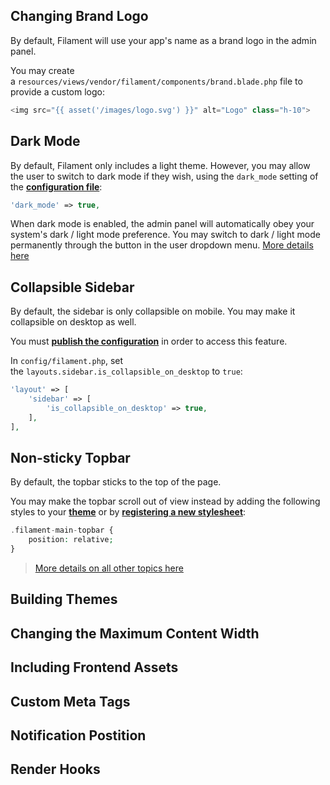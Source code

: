 ## Changing Brand Logo

By default, Filament will use your app's name as a brand logo in the admin panel.

You may create a `resources/views/vendor/filament/components/brand.blade.php` file to provide a custom logo:

```php
<img src="{{ asset('/images/logo.svg') }}" alt="Logo" class="h-10">
```

## Dark Mode

By default, Filament only includes a light theme. However, you may allow the user to switch to dark mode if they wish, using the `dark_mode` setting of the **[configuration file](https://filamentphp.com/docs/2.x/admin/installation#publishing-configuration)**:

```php
'dark_mode' => true,
```

When dark mode is enabled, the admin panel will automatically obey your system's dark / light mode preference. You may switch to dark / light mode permanently through the button in the user dropdown menu.
[More details here](https://filamentphp.com/docs/2.x/admin/appearance#dark-mode)

## Collapsible Sidebar

By default, the sidebar is only collapsible on mobile. You may make it collapsible on desktop as well.

You must **[publish the configuration](https://filamentphp.com/docs/2.x/admin/installation#publishing-configuration)** in order to access this feature.

In `config/filament.php`, set the `layouts.sidebar.is_collapsible_on_desktop` to `true`:

```php
'layout' => [
    'sidebar' => [
        'is_collapsible_on_desktop' => true,
    ],
],
```

## Non-sticky Topbar

By default, the topbar sticks to the top of the page.

You may make the topbar scroll out of view instead by adding the following styles to your **[theme](https://filamentphp.com/docs/2.x/admin/appearance#building-theme)** or by **[registering a new stylesheet](https://filamentphp.com/docs/2.x/admin/appearance#including-frontend-assets)**:

```php
.filament-main-topbar {
    position: relative;
}
```

> [More details on all other topics here](https://filamentphp.com/docs/2.x/admin/appearance)
>

## Building Themes

## Changing the Maximum Content Width

## Including Frontend Assets

## Custom Meta Tags

## Notification Postition

## Render Hooks